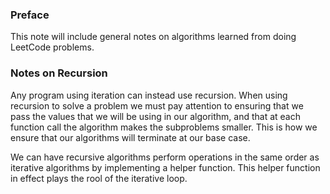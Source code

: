 ### Preface

This note will include general notes on algorithms learned from doing LeetCode problems. 

### Notes on Recursion

Any program using iteration can instead use recursion. When using recursion to solve a problem we must pay attention to ensuring that we pass the values that we will be using in our algorithm, and that at each function call the algorithm makes the subproblems smaller. This is how we ensure that our algorithms will terminate at our base case. 

We can have recursive algorithms perform operations in the same order as iterative algorithms by implementing a helper function. This helper function in effect plays the rool of the iterative loop. 
